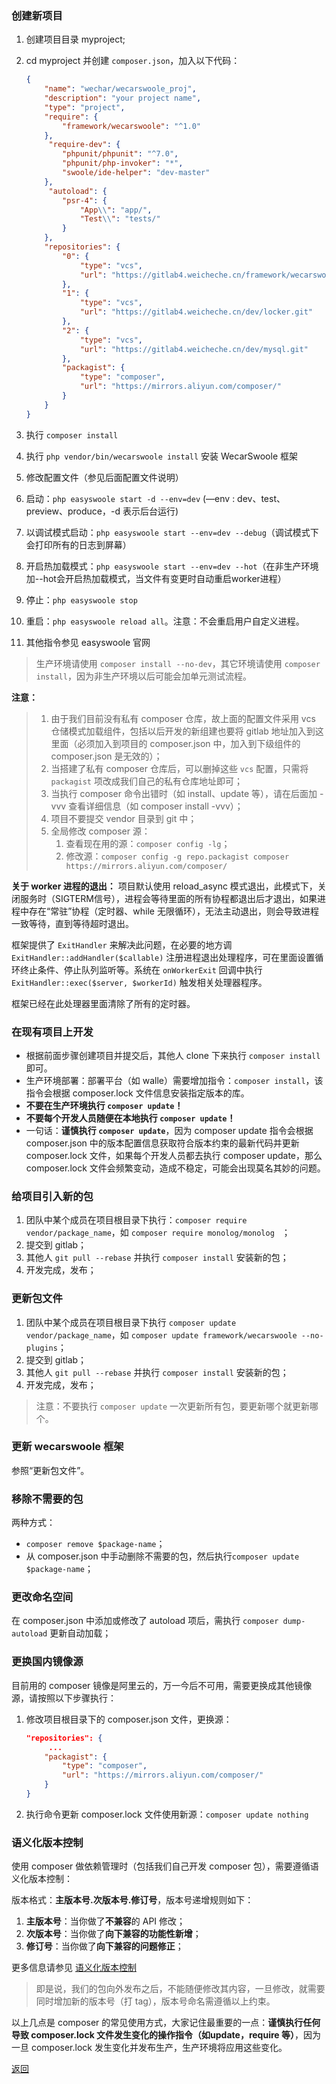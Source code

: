 ### 创建新项目

1. 创建项目目录 myproject;

2. cd myproject 并创建 `composer.json`，加入以下代码：

   ```json
   {
       "name": "wechar/wecarswoole_proj",
       "description": "your project name",
       "type": "project",
       "require": {
           "framework/wecarswoole": "^1.0"
       },
     	"require-dev": {
           "phpunit/phpunit": "^7.0",
           "phpunit/php-invoker": "*",
           "swoole/ide-helper": "dev-master"
       },
     	"autoload": {
           "psr-4": {
               "App\\": "app/",
               "Test\\": "tests/"
           }
       },
       "repositories": {
           "0": {
               "type": "vcs",
               "url": "https://gitlab4.weicheche.cn/framework/wecarswoole.git"
           },
           "1": {
               "type": "vcs",
               "url": "https://gitlab4.weicheche.cn/dev/locker.git"
           },
           "2": {
               "type": "vcs",
               "url": "https://gitlab4.weicheche.cn/dev/mysql.git"
           },
           "packagist": {
               "type": "composer",
               "url": "https://mirrors.aliyun.com/composer/"
           }
       }
   }
   ```
   
3. 执行 `composer install`

4. 执行 `php vendor/bin/wecarswoole install` 安装 WecarSwoole 框架

5. 修改配置文件（参见后面配置文件说明）

6. 启动：`php easyswoole start -d --env=dev` (—env : dev、test、preview、produce，-d 表示后台运行)

7. 以调试模式启动：`php easyswoole start --env=dev --debug`（调试模式下会打印所有的日志到屏幕）

8. 开启热加载模式：`php easyswoole start --env=dev --hot`（在非生产环境加--hot会开启热加载模式，当文件有变更时自动重启worker进程）

9. 停止：`php easyswoole stop`

10.  重启：`php easyswoole reload all`。注意：不会重启用户自定义进程。

11. 其他指令参见 easyswoole 官网

> 生产环境请使用 `composer install --no-dev`，其它环境请使用 `composer install`，因为非生产环境以后可能会加单元测试流程。

**注意：**

> 1. 由于我们目前没有私有 composer 仓库，故上面的配置文件采用 vcs 仓储模式加载组件，包括以后开发的新组建也要将 gitlab 地址加入到这里面（必须加入到项目的 composer.json 中，加入到下级组件的 composer.json 是无效的）；
> 2. 当搭建了私有 composer 仓库后，可以删掉这些 `vcs`  配置，只需将 `packagist` 项改成我们自己的私有仓库地址即可；
> 4. 当执行 composer 命令出错时（如 install、update 等），请在后面加 -vvv 查看详细信息（如 composer install -vvv）；
> 5. 项目不要提交 vendor 目录到 git 中；
> 6. 全局修改 composer 源：
>    1. 查看现在用的源：`composer config -lg`；
>    2. 修改源：`composer config -g repo.packagist composer https://mirrors.aliyun.com/composer/`

**关于 worker 进程的退出：**
项目默认使用 reload_async 模式退出，此模式下，关闭服务时（SIGTERM信号），进程会等待里面的所有协程都退出后才退出，如果进程中存在“常驻”协程（定时器、while 无限循环），无法主动退出，则会导致进程一致等待，直到等待超时退出。

框架提供了 `ExitHandler` 来解决此问题，在必要的地方调 `ExitHandler::addHandler($callable)` 注册进程退出处理程序，可在里面设置循环终止条件、停止队列监听等。系统在 `onWorkerExit` 回调中执行 `ExitHandler::exec($server, $workerId)` 触发相关处理器程序。

框架已经在此处理器里面清除了所有的定时器。


### 在现有项目上开发

- 根据前面步骤创建项目并提交后，其他人 clone 下来执行 `composer install` 即可。
- 生产环境部署：部署平台（如 walle）需要增加指令：`composer install`，该指令会根据 composer.lock 文件信息安装指定版本的库。
- **不要在生产环境执行 `composer update`！**
- **不要每个开发人员随便在本地执行 `composer update`！**
- 一句话：**谨慎执行 `composer update`**，因为 composer update 指令会根据 composer.json 中的版本配置信息获取符合版本约束的最新代码并更新 composer.lock 文件，如果每个开发人员都去执行 composer update，那么 composer.lock 文件会频繁变动，造成不稳定，可能会出现莫名其妙的问题。



### 给项目引入新的包

1. 团队中某个成员在项目根目录下执行：`composer require vendor/package_name`，如 `composer require monolog/monolog ` ；
2. 提交到 gitlab；
3. 其他人 `git pull --rebase` 并执行 `composer install` 安装新的包；
4. 开发完成，发布；



### 更新包文件

1. 团队中某个成员在项目根目录下执行 `composer update vendor/package_name`，如 `composer update framework/wecarswoole --no-plugins`；
2. 提交到 gitlab；
3. 其他人 `git pull --rebase` 并执行 `composer install` 安装新的包；
4. 开发完成，发布；

> 注意：不要执行 `composer update` 一次更新所有包，要更新哪个就更新哪个。

### 更新 wecarswoole 框架

参照“更新包文件”。


### 移除不需要的包

两种方式：

- `composer remove $package-name`；
- 从 composer.json 中手动删除不需要的包，然后执行`composer update $package-name`；



### 更改命名空间

在 composer.json 中添加或修改了 autoload 项后，需执行 `composer dump-autoload` 更新自动加载；



### 更换国内镜像源

目前用的 composer 镜像是阿里云的，万一今后不可用，需要更换成其他镜像源，请按照以下步骤执行：

1. 修改项目根目录下的 composer.json 文件，更换源：

   ```json
   "repositories": {
     	...
       "packagist": {
           "type": "composer",
           "url": "https://mirrors.aliyun.com/composer/"
       }
   }
   ```

2. 执行命令更新 composer.lock 文件使用新源：`composer update nothing`



### 语义化版本控制

使用 composer 做依赖管理时（包括我们自己开发 composer 包），需要遵循语义化版本控制：

版本格式：**主版本号.次版本号.修订号**，版本号递增规则如下：

1. **主版本号**：当你做了**不兼容**的 API 修改；
2. **次版本号**：当你做了**向下兼容的功能性新增**；
3. **修订号**：当你做了**向下兼容的问题修正**；

更多信息请参见 [语义化版本控制](https://semver.org/lang/zh-CN/)

> 即是说，我们的包向外发布之后，不能随便修改其内容，一旦修改，就需要同时增加新的版本号（打 tag），版本号命名需遵循以上约束。



以上几点是 composer 的常见使用方式，大家记住最重要的一点：**谨慎执行任何导致 composer.lock 文件发生变化的操作指令（如update，require 等）**，因为一旦 composer.lock 发生变化并发布生产，生产环境将应用这些变化。


[返回](../README.md)